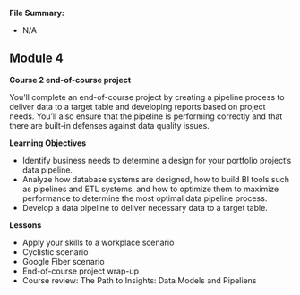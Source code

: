 **File Summary:**
- N/A

## Module 4
**Course 2 end-of-course project**

You’ll complete an end-of-course project by creating a pipeline process to deliver data to a target table and developing reports based on project needs. You’ll also ensure that the pipeline is performing correctly and that there are built-in defenses against data quality issues.

**Learning Objectives**
- Identify business needs to determine a design for your portfolio project’s data pipeline.
- Analyze how database systems are designed, how to build BI tools such as pipelines and ETL systems, and how to optimize them to maximize performance to determine the most optimal data pipeline process.
- Develop a data pipeline to deliver necessary data to a target table.

**Lessons**
- Apply your skills to a workplace scenario
- Cyclistic scenario
- Google Fiber scenario
- End-of-course project wrap-up
- Course review: The Path to Insights: Data Models and Pipeliens


